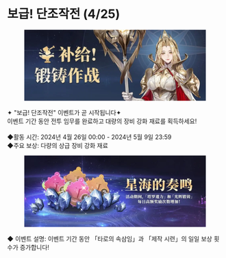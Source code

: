# 보급! 단조작전 (4/25)

<figure><img src="../../.gitbook/assets/FtUyBIuyp97h-p_0QqKakIJaYd0Q.webp" alt=""><figcaption></figcaption></figure>

✦ "보급! 단조작전" 이벤트가 곧 시작됩니다✦ \
이벤트 기간 동안 전투 임무를 완료하고 대량의 장비 강화 재료를 획득하세요! \
\
&#x20;◆활동 시간: 2024년 4월 26일 00:00 - 2024년 5월 9일 23:59 \
◆주요 보상: 다량의 상급 장비 강화 재료



<figure><img src="../../.gitbook/assets/FrYGYDCiyfBDSbs2tly3BBpL-slV.webp" alt=""><figcaption></figcaption></figure>

&#x20;◆ 이벤트 설명: 이벤트 기간 동안 「타로의 속삼임」과 「제작 시련」의 일일 보상 횟수가 증가합니다!

